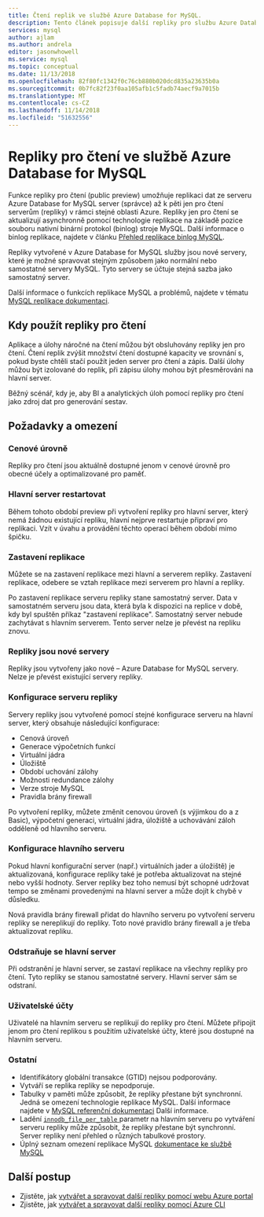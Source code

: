 ```yaml
---
title: Čtení replik ve službě Azure Database for MySQL.
description: Tento článek popisuje další repliky pro službu Azure Database for MySQL.
services: mysql
author: ajlam
ms.author: andrela
editor: jasonwhowell
ms.service: mysql
ms.topic: conceptual
ms.date: 11/13/2018
ms.openlocfilehash: 82f80fc1342f0c76cb880b020dcd835a23635b0a
ms.sourcegitcommit: 0b7fc82f23f0aa105afb1c5fadb74aecf9a7015b
ms.translationtype: MT
ms.contentlocale: cs-CZ
ms.lasthandoff: 11/14/2018
ms.locfileid: "51632556"
---
```

# <a name="read-replicas-in-azure-database-for-mysql"></a>Repliky pro čtení ve službě Azure Database for MySQL

Funkce repliky pro čtení (public preview) umožňuje replikaci dat ze serveru Azure Database for MySQL server (správce) až k pěti jen pro čtení serverům (repliky) v rámci stejné oblasti Azure. Repliky jen pro čtení se aktualizují asynchronně pomocí technologie replikace na základě pozice souboru nativní binární protokol (binlog) stroje MySQL. Další informace o binlog replikace, najdete v článku [Přehled replikace binlog MySQL](https://dev.mysql.com/doc/refman/5.7/en/binlog-replication-configuration-overview.html).

Repliky vytvořené v Azure Database for MySQL služby jsou nové servery, které je možné spravovat stejným způsobem jako normální nebo samostatné servery MySQL. Tyto servery se účtuje stejná sazba jako samostatný server.

Další informace o funkcích replikace MySQL a problémů, najdete v tématu [MySQL replikace dokumentaci](https://dev.mysql.com/doc/refman/5.7/en/replication-features.html).

## <a name="when-to-use-read-replicas"></a>Kdy použít repliky pro čtení

Aplikace a úlohy náročné na čtení můžou být obsluhovány repliky jen pro čtení. Čtení replik zvýšit množství čtení dostupné kapacity ve srovnání s, pokud byste chtěli stačí použít jeden server pro čtení a zápis. Další úlohy můžou být izolované do replik, při zápisu úlohy mohou být přesměrováni na hlavní server.

Běžný scénář, kdy je, aby BI a analytických úloh pomocí repliky pro čtení jako zdroj dat pro generování sestav.

## <a name="considerations-and-limitations"></a>Požadavky a omezení

### <a name="pricing-tiers"></a>Cenové úrovně

Repliky pro čtení jsou aktuálně dostupné jenom v cenové úrovně pro obecné účely a optimalizované pro paměť.

### <a name="master-server-restart"></a>Hlavní server restartovat

Během tohoto období preview při vytvoření repliky pro hlavní server, který nemá žádnou existující repliku, hlavní nejprve restartuje připraví pro replikaci. Vzít v úvahu a provádění těchto operací během období mimo špičku.

### <a name="stopping-replication"></a>Zastavení replikace

Můžete se na zastavení replikace mezi hlavní a serverem repliky. Zastavení replikace, odebere se vztah replikace mezi serverem pro hlavní a repliky.

Po zastavení replikace serveru repliky stane samostatný server. Data v samostatném serveru jsou data, která byla k dispozici na replice v době, kdy byl spuštěn příkaz "zastavení replikace". Samostatný server nebude zachytávat s hlavním serverem. Tento server nelze je převést na repliku znovu.

### <a name="replicas-are-new-servers"></a>Repliky jsou nové servery

Repliky jsou vytvořeny jako nové – Azure Database for MySQL servery. Nelze je převést existující servery repliky.

### <a name="replica-server-configuration"></a>Konfigurace serveru repliky

Servery repliky jsou vytvořené pomocí stejné konfigurace serveru na hlavní server, který obsahuje následující konfigurace:

- Cenová úroveň
- Generace výpočetních funkcí
- Virtuální jádra
- Úložiště
- Období uchování zálohy
- Možnosti redundance zálohy
- Verze stroje MySQL
- Pravidla brány firewall

Po vytvoření repliky, můžete změnit cenovou úroveň (s výjimkou do a z Basic), výpočetní generaci, virtuální jádra, úložiště a uchovávání záloh odděleně od hlavního serveru.

### <a name="master-server-configuration"></a>Konfigurace hlavního serveru

Pokud hlavní konfigurační server (např.) virtuálních jader a úložiště) je aktualizovaná, konfigurace repliky také je potřeba aktualizovat na stejné nebo vyšší hodnoty. Server repliky bez toho nemusí být schopné udržovat tempo se změnami provedenými na hlavní server a může dojít k chybě v důsledku.

Nová pravidla brány firewall přidat do hlavního serveru po vytvoření serveru repliky se nereplikují do repliky. Toto nové pravidlo brány firewall a je třeba aktualizovat repliku.

### <a name="deleting-the-master-server"></a>Odstraňuje se hlavní server

Při odstranění je hlavní server, se zastaví replikace na všechny repliky pro čtení. Tyto repliky se stanou samostatné servery. Hlavní server sám se odstraní.

### <a name="user-accounts"></a>Uživatelské účty

Uživatelé na hlavním serveru se replikují do repliky pro čtení. Můžete připojit jenom pro čtení replikou s použitím uživatelské účty, které jsou dostupné na hlavním serveru.

### <a name="other"></a>Ostatní

- Identifikátory globální transakce (GTID) nejsou podporovány.
- Vytváří se replika repliky se nepodporuje.
- Tabulky v paměti může způsobit, že repliky přestane být synchronní. Jedná se omezení technologie replikace MySQL. Další informace najdete v [MySQL referenční dokumentaci](https://dev.mysql.com/doc/refman/5.7/en/replication-features-memory.html) Další informace.
- Ladění [ `innodb_file_per_table` ](https://dev.mysql.com/doc/refman/5.7/en/innodb-multiple-tablespaces.html) parametr na hlavním serveru po vytváření serveru repliky může způsobit, že repliky přestane být synchronní. Server repliky není přehled o různých tabulkové prostory.
- Úplný seznam omezení replikace MySQL [dokumentace ke službě MySQL](https://dev.mysql.com/doc/refman/5.7/en/replication-features.html)


## <a name="next-steps"></a>Další postup

- Zjistěte, jak [vytvářet a spravovat další repliky pomocí webu Azure portal](howto-read-replicas-portal.md)
- Zjistěte, jak [vytvářet a spravovat další repliky pomocí Azure CLI](howto-read-replicas-cli.md)
